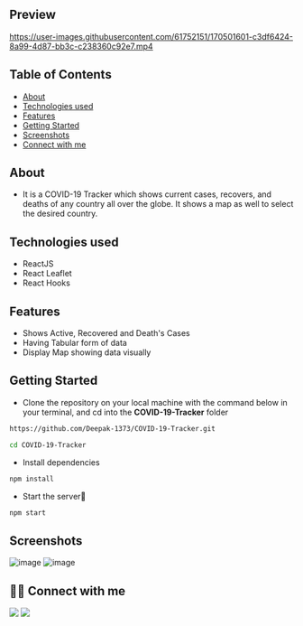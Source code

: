## Preview

https://user-images.githubusercontent.com/61752151/170501601-c3df6424-8a99-4d87-bb3c-c238360c92e7.mp4

## Table of Contents

- [About](#about)
- [Technologies used](#technologies-used)
- [Features](#features)
- [Getting Started](#getting-started)
- [Screenshots](#screenshots)
- [Connect with me](#-connect-with-me)


## About
 - It is a COVID-19 Tracker which shows current cases, recovers, and deaths of any country all over the globe. It shows a map as well to select the desired country.
   
## Technologies used
- ReactJS
- React Leaflet
- React Hooks

## Features
<ul>
  <li>Shows Active, Recovered and Death's Cases</li>
  <li>Having Tabular form of data</li>
  <li>Display Map showing data visually</li>
</ul>

## Getting Started

- Clone the repository on your local machine with the command below in your terminal, and cd into the **COVID-19-Tracker** folder

```sh
https://github.com/Deepak-1373/COVID-19-Tracker.git

cd COVID-19-Tracker
```

- Install dependencies

```sh
npm install
```

- Start the server🚀

```sh
npm start
```

## Screenshots
![image](https://user-images.githubusercontent.com/61752151/170502727-8984d5c1-bd08-4cc9-9698-95b1e70b13ff.png)
![image](https://user-images.githubusercontent.com/61752151/170502913-5e616f71-6d14-4d80-93a1-b3deaad260a5.png)




## 👨‍💻 Connect with me 
<a href="https://twitter.com/dkamat001"><img src="https://img.shields.io/badge/Twitter-1DA1F2?style=for-the-badge&logo=twitter&logoColor=white"/></a>
<a href="https://linkedin.com/in/deepak-1373"><img src="https://img.shields.io/badge/LinkedIn-0077B5?style=for-the-badge&logo=linkedin&logoColor=white"/></a>
